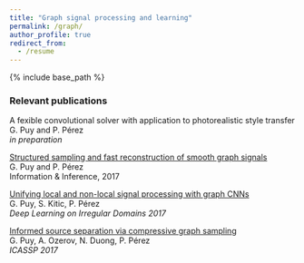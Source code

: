 ```yaml
---
title: "Graph signal processing and learning"
permalink: /graph/
author_profile: true
redirect_from:
  - /resume
---
```


{% include base_path %}

### Relevant publications

A fexible convolutional solver with application to photorealistic style transfer  
G. Puy and P. Pérez  
*in preparation*

[Structured sampling and fast reconstruction of smooth graph signals](https://arxiv.org/abs/1705.02202)  
G. Puy and P. Pérez  
Information & Inference, 2017

[Unifying local and non-local signal processing with graph CNNs](https://arxiv.org/pdf/1702.07759.pdf)  
G. Puy, S. Kitic, P. Pérez  
*Deep Learning on Irregular Domains 2017*

[Informed source separation via compressive graph sampling](https://hal.archives-ouvertes.fr/hal-01447982/document)  
G. Puy, A. Ozerov, N. Duong, P. Pérez  
*ICASSP 2017*
